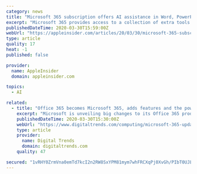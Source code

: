 ```yaml
---
category: news
title: "Microsoft 365 subscription offers AI assistance in Word, PowerPoint"
excerpt: "Microsoft 365 provides access to a collection of extra tools on top of what is currently offered as part of Office 365. The new elements largely aim to provide AI-based assistance to customers, as well as other extra features. For writers, Microsoft Editor will tell users how to improve their text by changing grammar and proposing structural ..."
publishedDateTime: 2020-03-30T15:59:00Z
webUrl: "https://appleinsider.com/articles/20/03/30/microsoft-365-subscription-offers-ai-assistance-in-word-powerpoint"
type: article
quality: 17
heat: -1
published: false

provider:
  name: AppleInsider
  domain: appleinsider.com

topics:
  - AI

related:
  - title: "Office 365 becomes Microsoft 365, adds features and the power of AI"
    excerpt: "Microsoft is unveiling big changes to its Office 365 product, the company said Monday, starting with a name change: Office 365 is now Microsoft 365, a change meant to signify to consumers that more of Microsoft is coming in the subscription service, such as tech support and the power of AI. The company is using AI to create new tools ..."
    publishedDateTime: 2020-03-30T15:30:00Z
    webUrl: "https://www.digitaltrends.com/computing/microsoft-365-update-2020/"
    type: article
    provider:
      name: Digital Trends
      domain: digitaltrends.com
    quality: 47

secured: "1vRHY0ZrmVna0emTd7kcI2n2RW8SxYPM81mym7whFRCXqPj0XvGh/PIbT0UJLYlSh8po7K9TkO3EDbUA4pOORqgauapIy0vT0G0hFldlcfPfLQpMuG4faX+IwY7s31JV3VJviFjQBnuH7Xd3UpxxqbEazavmV4lCEsPiCnFqmdWlYm0PN/9tJ1yGRfgr6kTQTv7Z3psd+910ZlzFFisd/IWQ578GK/qwUeoSxTaWEy/s9U9zk/YFDa5FfGgDVgG8duyTJC67TX82UYJw9si925da+PBpjseVopUR+BZrJpG+vphJKjlxqIed/Mi52ZgYCMYvv6xW3Wl7ra11sa/N8O8i9fy5Cd5tshIhCNXw8d04xLwawyNW4LtzZFDOXEm1y/8Bqbg5BNOaPjH98sQtHrf9e7L+YjpdgTsgD77jKYrI2Z0nVCvEMFlGuWQqj5VG4VtGXSHfYp9LO5qFHKNU/+QpQhijeLcu11kUtwBbyeg=;sK5cGhJ6YegYShTwaiNUvA=="
---
```


